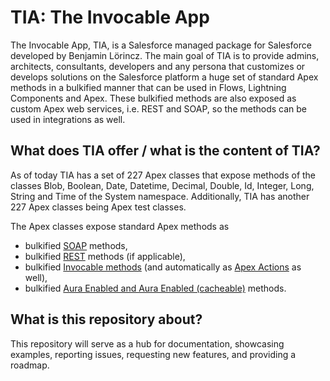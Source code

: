 # TIA: The Invocable App

The Invocable App, TIA, is a Salesforce managed package for Salesforce developed by Benjamin Lörincz. The main goal of TIA is to provide admins, architects, consultants, developers and any persona that customizes or develops solutions on the Salesforce platform a huge set of standard Apex methods in a bulkified manner that can be used in Flows, Lightning Components and Apex. These bulkified methods are also exposed as custom Apex web services, i.e. REST and SOAP, so the methods can be used in integrations as well.

## What does TIA offer / what is the content of TIA?

As of today TIA has a set of 227 Apex classes that expose methods of the classes Blob, Boolean, Date, Datetime, Decimal, Double, Id, Integer, Long, String and Time of the System namespace. Additionally, TIA has another 227 Apex classes being Apex test classes.

The Apex classes expose standard Apex methods as

-   bulkified [SOAP](https://developer.salesforce.com/docs/atlas.en-us.apexcode.meta/apexcode/apex_web_services.htm) methods,
-   bulkified [REST](https://developer.salesforce.com/docs/atlas.en-us.apexcode.meta/apexcode/apex_rest.htm) methods (if applicable),
-   bulkified [Invocable methods](https://developer.salesforce.com/docs/atlas.en-us.apexcode.meta/apexcode/apex_classes_annotation_InvocableMethod.htm) (and automatically as [Apex Actions](https://developer.salesforce.com/docs/atlas.en-us.api_action.meta/api_action/actions_obj_apex.htm) as well),
-   bulkified [Aura Enabled and Aura Enabled (cacheable)](https://developer.salesforce.com/docs/atlas.en-us.apexcode.meta/apexcode/apex_classes_annotation_AuraEnabled.htm) methods.

## What is this repository about?

This repository will serve as a hub for documentation, showcasing examples, reporting issues, requesting new features, and providing a roadmap.
